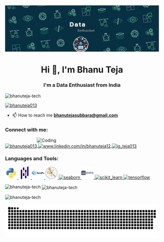 <!-- Add a header GIF -->
![MasterHead](Data.PNG)

<!-- Main heading with introduction -->
<h1 align="center">Hi 👋, I'm Bhanu Teja</h1>
<h3 align="center">I'm a Data Enthusiast from India</h3>

<!-- Add profile views counter -->
<p align="left"> 
  <img src="https://komarev.com/ghpvc/?username=bhanuteja-tech&label=Profile%20views&color=0e75b6&style=flat" alt="bhanuteja-tech" /> 
</p>

<!-- Add Twitter follow badge -->
<p align="left"> 
  <a href="https://twitter.com/bhanuteja013" target="blank">
    <img src="https://img.shields.io/twitter/follow/bhanuteja013?logo=twitter&style=for-the-badge" alt="bhanuteja013" />
  </a> 
</p>

<!-- Contact information -->
- 📫 How to reach me **bhanutejasubbara@gmail.com**

<!-- Connect with me section -->
<h3 align="left">Connect with me:</h3>

<!-- Add a coding GIF aligned to the right -->
<img align="right" alt="Coding" width="400" src="https://cdn.dribbble.com/users/8619169/screenshots/16116886/media/a63d64bcccad878cb9dfdb9a9f6b6416.gif">

<!-- Social links -->
<p align="left">
  <a href="https://twitter.com/bhanuteja013" target="blank">
    <img align="center" src="https://raw.githubusercontent.com/rahuldkjain/github-profile-readme-generator/master/src/images/icons/Social/twitter.svg" alt="bhanuteja013" height="30" width="40" />
  </a>
  <a href="https://linkedin.com/in/bhanuteja12" target="blank">
    <img align="center" src="https://raw.githubusercontent.com/rahuldkjain/github-profile-readme-generator/master/src/images/icons/Social/linked-in-alt.svg" alt="www.linkedin.com/in/bhanuteja12" height="30" width="40" />
  </a>
  <a href="https://instagram.com/ig_teja013" target="blank">
    <img align="center" src="https://raw.githubusercontent.com/rahuldkjain/github-profile-readme-generator/master/src/images/icons/Social/instagram.svg" alt="ig_teja013" height="30" width="40" />
  </a>
</p>

<!-- Languages and tools section -->
<h3 align="left">Languages and Tools:</h3>
<p align="left"> 
  <a href="https://www.python.org" target="_blank" rel="noreferrer"> 
    <img src="https://raw.githubusercontent.com/devicons/devicon/master/icons/python/python-original.svg" alt="python" width="40" height="40"/> 
  </a> 
  <a href="https://pandas.pydata.org/" target="_blank" rel="noreferrer"> 
    <img src="https://raw.githubusercontent.com/devicons/devicon/2ae2a900d2f041da66e950e4d48052658d850630/icons/pandas/pandas-original.svg" alt="pandas" width="40" height="40"/> 
  </a> 
  <a href="https://numpy.org/" target="_blank" rel="noreferrer"> 
    <img src="https://raw.githubusercontent.com/devicons/devicon/master/icons/numpy/numpy-original-wordmark.svg" alt="numpy" width="40" height="40"/> 
  </a> 
  <a href="https://matplotlib.org/" target="_blank" rel="noreferrer"> 
    <img src="https://raw.githubusercontent.com/devicons/devicon/master/icons/matplotlib/matplotlib-original.svg" alt="matplotlib" width="40" height="40"/> 
  </a> 
  <a href="https://seaborn.pydata.org/" target="_blank" rel="noreferrer"> 
    <img src="https://seaborn.pydata.org/_images/logo-mark-lightbg.svg" alt="seaborn" width="40" height="40"/> 
  </a> 
  <a href="https://plotly.com/" target="_blank" rel="noreferrer"> 
    <img src="https://raw.githubusercontent.com/devicons/devicon/master/icons/plotly/plotly-original-wordmark.svg" alt="plotly" width="40" height="40"/> 
  </a> 
  <a href="https://scikit-learn.org/" target="_blank" rel="noreferrer"> 
    <img src="https://upload.wikimedia.org/wikipedia/commons/0/05/Scikit_learn_logo_small.svg" alt="scikit_learn" width="40" height="40"/> 
  </a> 
  <a href="https://www.tensorflow.org" target="_blank" rel="noreferrer"> 
    <img src="https://www.vectorlogo.zone/logos/tensorflow/tensorflow-icon.svg" alt="tensorflow" width="40" height="40"/> 
  </a> 
</p>

<!-- GitHub stats -->
<p align="left">
  <img align="left" src="https://github-readme-stats.vercel.app/api/top-langs?username=bhanuteja-tech&show_icons=true&locale=en&layout=compact" alt="bhanuteja-tech" />
</p>

<p align="left">
  &nbsp;<img align="center" src="https://github-readme-stats.vercel.app/api?username=bhanuteja-tech&show_icons=true&locale=en" alt="bhanuteja-tech" />
</p>

<p align="left">
  <img align="center" src="https://github-readme-streak-stats.herokuapp.com/?user=bhanuteja-tech&" alt="bhanuteja-tech" />
</p>
<p align="left">
  <img align="bottom" src="https://github.com/bhanuteja-tech/bhanuteja-tech/blob/d1b1b4b6998c225c2fd0469f064a0e07c6cbe81f/github-snake-dark.svg" alt="bhanuteja-tech" />
</p>
